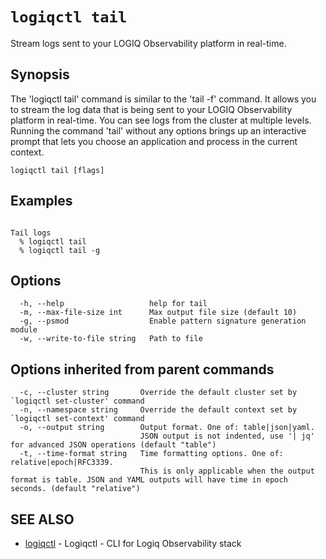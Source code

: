# `logiqctl tail`

Stream logs sent to your LOGIQ Observability platform in real-time.

## Synopsis


The 'logiqctl tail' command is similar to the 'tail -f' command. It allows you to stream the log data that is being sent to your LOGIQ Observability platform in real-time. You can see logs from the cluster at multiple levels. Running the command 'tail' without any options brings up an interactive prompt that lets you choose an application and process in the current context. 


```
logiqctl tail [flags]
```

## Examples

```

Tail logs 
  % logiqctl tail
  % logiqctl tail -g

```

## Options

```
  -h, --help                   help for tail
  -m, --max-file-size int      Max output file size (default 10)
  -g, --psmod                  Enable pattern signature generation module
  -w, --write-to-file string   Path to file
```

## Options inherited from parent commands

```
  -c, --cluster string       Override the default cluster set by `logiqctl set-cluster' command
  -n, --namespace string     Override the default context set by `logiqctl set-context' command
  -o, --output string        Output format. One of: table|json|yaml. 
                             JSON output is not indented, use '| jq' for advanced JSON operations (default "table")
  -t, --time-format string   Time formatting options. One of: relative|epoch|RFC3339. 
                             This is only applicable when the output format is table. JSON and YAML outputs will have time in epoch seconds. (default "relative")
```

## SEE ALSO

* [logiqctl](/)	 - Logiqctl - CLI for Logiq Observability stack

